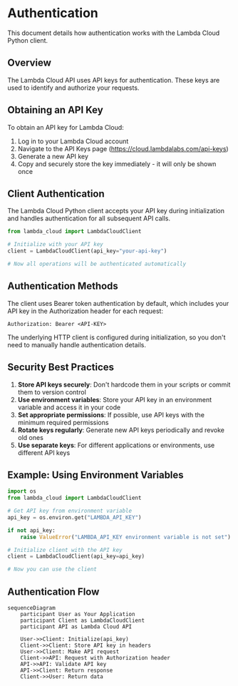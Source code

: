 # Authentication

This document details how authentication works with the Lambda Cloud Python client.

## Overview

The Lambda Cloud API uses API keys for authentication. These keys are used to identify and authorize your requests.

## Obtaining an API Key

To obtain an API key for Lambda Cloud:

1. Log in to your Lambda Cloud account
2. Navigate to the API Keys page (https://cloud.lambdalabs.com/api-keys)
3. Generate a new API key
4. Copy and securely store the key immediately - it will only be shown once

## Client Authentication

The Lambda Cloud Python client accepts your API key during initialization and handles authentication for all subsequent API calls.

```python
from lambda_cloud import LambdaCloudClient

# Initialize with your API key
client = LambdaCloudClient(api_key="your-api-key")

# Now all operations will be authenticated automatically
```

## Authentication Methods

The client uses Bearer token authentication by default, which includes your API key in the Authorization header for each request:

```
Authorization: Bearer <API-KEY>
```

The underlying HTTP client is configured during initialization, so you don't need to manually handle authentication details.

## Security Best Practices

1. **Store API keys securely**: Don't hardcode them in your scripts or commit them to version control
2. **Use environment variables**: Store your API key in an environment variable and access it in your code
3. **Set appropriate permissions**: If possible, use API keys with the minimum required permissions
4. **Rotate keys regularly**: Generate new API keys periodically and revoke old ones
5. **Use separate keys**: For different applications or environments, use different API keys

## Example: Using Environment Variables

```python
import os
from lambda_cloud import LambdaCloudClient

# Get API key from environment variable
api_key = os.environ.get("LAMBDA_API_KEY")

if not api_key:
    raise ValueError("LAMBDA_API_KEY environment variable is not set")

# Initialize client with the API key
client = LambdaCloudClient(api_key=api_key)

# Now you can use the client
```

## Authentication Flow

```mermaid
sequenceDiagram
    participant User as Your Application
    participant Client as LambdaCloudClient
    participant API as Lambda Cloud API

    User->>Client: Initialize(api_key)
    Client->>Client: Store API key in headers
    User->>Client: Make API request
    Client->>API: Request with Authorization header
    API->>API: Validate API key
    API->>Client: Return response
    Client->>User: Return data
```
